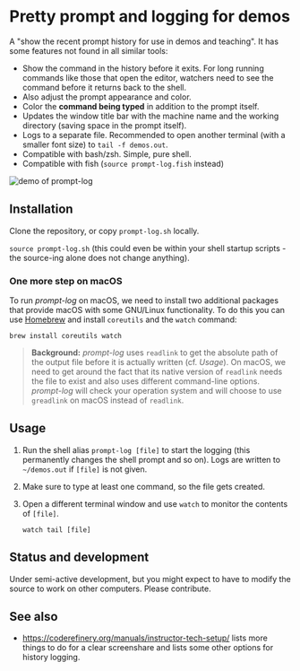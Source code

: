 # Pretty prompt and logging for demos

A "show the recent prompt history for use in demos and teaching".  It
has some features not found in all similar tools:

- Show the command in the history before it exits.  For long running
  commands like those that open the editor, watchers need to see the
  command before it returns back to the shell.
- Also adjust the prompt appearance and color.
- Color the **command being typed** in addition to the prompt itself.
- Updates the window title bar with the machine name and the working
  directory (saving space in the prompt itself).
- Logs to a separate file.  Recommended to open another terminal (with
  a smaller font size) to `tail -f demos.out`.
- Compatible with bash/zsh.  Simple, pure shell.
- Compatible with fish (`source prompt-log.fish` instead)

![demo of prompt-log](img/demo1.png)



## Installation

Clone the repository, or copy `prompt-log.sh` locally.

`source prompt-log.sh` (this could even be within your shell startup
scripts - the source-ing alone does not change anything).

### One more step on macOS

To run *prompt-log* on macOS, we need to install two additional packages that
provide macOS with some GNU/Linux functionality. To do this you can use
[Homebrew](https://brew.sh) and install `coreutils` and the `watch` command:

```
brew install coreutils watch
```

> **Background:** *prompt-log* uses `readlink` to get the absolute path of the
> output file before it is actually written (cf. *Usage*). On macOS, we need to
> get around the fact that its native version of `readlink` needs the file to
> exist and also uses different command-line options. *prompt-log* will check
> your operation system and will choose to use `greadlink` on macOS instead of
> `readlink`.


## Usage

1. Run the shell alias `prompt-log [file]` to start the logging
(this permanently changes the shell prompt and so on).  Logs are written
to `~/demos.out` if `[file]` is not given.

2. Make sure to type at least one command, so the file gets created.

3. Open a different terminal window and use `watch` to monitor the contents of
   `[file]`.

    ```
    watch tail [file]
    ```


## Status and development

Under semi-active development, but you might expect to have to modify
the source to work on other computers.  Please contribute.



## See also

- https://coderefinery.org/manuals/instructor-tech-setup/
  lists more things to do for a clear screenshare and lists some other
  options for history logging.

